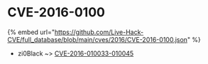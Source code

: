 # CVE-2016-0100
{% embed url="https://github.com/Live-Hack-CVE/full_database/blob/main/cves/2016/CVE-2016-0100.json" %}

* zi0Black ~> [CVE-2016-010033-010045](https://www.alice-snow.ru/2016/database/cve-2016-0100/cve-2016-010033-010045-zi0black)